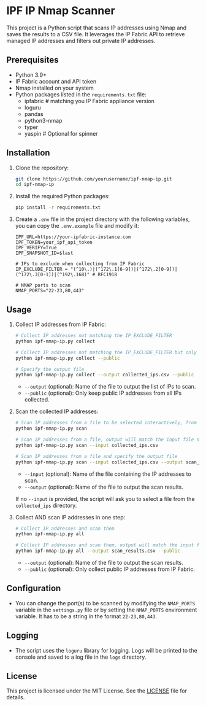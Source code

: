 # IPF IP Nmap Scanner

This project is a Python script that scans IP addresses using Nmap and saves the results to a CSV file. It leverages the IP Fabric API to retrieve managed IP addresses and filters out private IP addresses.

## Prerequisites

- Python 3.9+
- IP Fabric account and API token
- Nmap installed on your system
- Python packages listed in the `requirements.txt` file:
  - ipfabric # matching you IP Fabric appliance version
  - loguru
  - pandas
  - python3-nmap
  - typer
  - yaspin # Optional for spinner

## Installation

1. Clone the repository:

    ```sh
    git clone https://github.com/yourusername/ipf-nmap-ip.git
    cd ipf-nmap-ip
    ```

2. Install the required Python packages:

    ```sh
    pip install -r requirements.txt
    ```

3. Create a `.env` file in the project directory with the following variables, you can copy the `.env.example` file and modify it:

    ```env
    IPF_URL=https://your-ipfabric-instance.com
    IPF_TOKEN=your_ipf_api_token
    IPF_VERIFY=True
    IPF_SNAPSHOT_ID=$last
    
    # IPs to exclude when collecting from IP Fabric
    IP_EXCLUDE_FILTER = "(^10\.)|(^172\.1[6-9])|(^172\.2[0-9])|(^172\.3[0-1])|(^192\.168)" # RFC1918

    # NMAP ports to scan
    NMAP_PORTS="22-23,80,443"
    ```

## Usage

1. Collect IP addresses from IP Fabric:

    ```sh
    # Collect IP addresses not matching the IP_EXCLUDE_FILTER
    python ipf-nmap-ip.py collect

    # Collect IP addresses not matching the IP_EXCLUDE_FILTER but only keep public IP addresses (based on ipaddress.is_global)
    python ipf-nmap-ip.py collect --public

    # Specify the output file
    python ipf-nmap-ip.py collect --output collected_ips.csv --public
    ```

    - `--output` (optional): Name of the file to output the list of IPs to scan.
    - `--public` (optional): Only keep public IP addresses from all IPs collected.

2. Scan the collected IP addresses:

    ```sh
    # Scan IP addresses from a file to be selected interactively, from the `collected_ips` directory
    python ipf-nmap-ip.py scan

    # Scan IP addresses from a file, output will match the input file name
    python ipf-nmap-ip.py scan --input collected_ips.csv

    # Scan IP addresses from a file and specify the output file
    python ipf-nmap-ip.py scan --input collected_ips.csv --output scan_results.csv
    ```

    - `--input` (optional): Name of the file containing the IP addresses to scan.
    - `--output` (optional): Name of the file to output the scan results.

    If no `--input` is provided, the script will ask you to select a file from the `collected_ips` directory.

3. Collect AND scan IP addresses in one step:

    ```sh
    # Collect IP addresses and scan them
    python ipf-nmap-ip.py all

    # Collect IP addresses and scan them, output will match the input file name
    python ipf-nmap-ip.py all --output scan_results.csv --public
    ```

    - `--output` (optional): Name of the file to output the scan results.
    - `--public` (optional): Only collect public IP addresses from IP Fabric.

## Configuration

- You can change the port(s) to be scanned by modifying the `NMAP_PORTS` variable in the `settings.py` file or by setting the `NMAP_PORTS` environment variable. It has to be a string in the format `22-23,80,443`.

## Logging

- The script uses the `loguru` library for logging. Logs will be printed to the console and saved to a log file in the `logs` directory.

## License

This project is licensed under the MIT License. See the [LICENSE](LICENSE) file for details.
